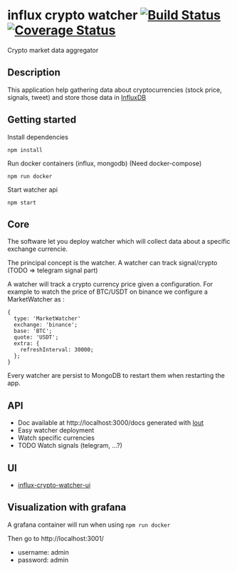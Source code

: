 # influx crypto watcher [![Build Status](https://travis-ci.org/clementpl/influx-crypto-watcher.svg?branch=master)](https://travis-ci.org/clementpl/influx-crypto-watcher) [![Coverage Status](https://coveralls.io/repos/github/clementpl/influx-crypto-watcher/badge.svg?branch=master)](https://coveralls.io/github/clementpl/influx-crypto-watcher?branch=master)

Crypto market data aggregator 

## Description

This application help gathering data about cryptocurrencies (stock price, signals, tweet) and store those data in [InfluxDB](https://github.com/influxdata/influxdb)

## Getting started

Install dependencies

`npm install`

Run docker containers (influx, mongodb) (Need docker-compose)

`npm run docker`

Start watcher api

`npm start`

## Core

The software let you deploy watcher which will collect data about a specific exchange currencie.

The principal concept is the watcher.
A watcher can track signal/crypto (TODO => telegram signal part)


A watcher will track a crypto currency price given a configuration. 
For example to watch the price of BTC/USDT on binance we configure a MarketWatcher as : 
```
{
  type: 'MarketWatcher'
  exchange: 'binance';
  base: 'BTC';
  quote: 'USDT';
  extra: {
    refreshInterval: 30000;
  };
}
```
Every watcher are persist to MongoDB to restart them when restarting the app.

## API

- Doc available at http://localhost:3000/docs generated with [lout](https://github.com/hapijs/lout)
- Easy watcher deployment
- Watch specific currencies
- TODO Watch signals (telegram, ...?)

## UI 

- [influx-crypto-watcher-ui](https://github.com/clementpl/influx-crypto-watcher-ui)

## Visualization with grafana

A grafana container will run when using `npm run docker`

Then go to http://localhost:3001/
- username: admin
- password: admin
